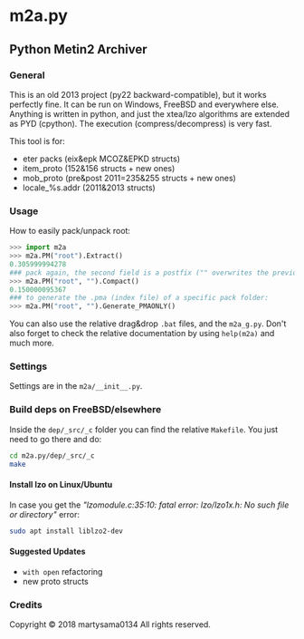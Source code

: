 # m2a.py
## Python Metin2 Archiver

### General
This is an old 2013 project (py22 backward-compatible), but it works perfectly fine. It can be run on Windows, FreeBSD and everywhere else.
Anything is written in python, and just the xtea/lzo algorithms are extended as PYD (cpython).
The execution (compress/decompress) is very fast.

This tool is for:
- eter packs (eix&epk MCOZ&EPKD structs)
- item_proto (152&156 structs + new ones)
- mob_proto (pre&post 2011=235&255 structs + new ones)
- locale_%s.addr (2011&2013 structs)

### Usage
How to easily pack/unpack root:
```python
>>> import m2a
>>> m2a.PM("root").Extract()
0.305999994278
### pack again, the second field is a postfix ("" overwrites the previous eix epk)
>>> m2a.PM("root", "").Compact()
0.150000095367
### to generate the .pma (index file) of a specific pack folder:
>>> m2a.PM("root", "").Generate_PMAONLY()
```
You can also use the relative drag&drop `.bat` files, and the `m2a_g.py`. Don't also forget to check the relative documentation by using `help(m2a)` and much more.

### Settings
Settings are in the `m2a/__init__.py`.

### Build deps on FreeBSD/elsewhere
Inside the `dep/_src/_c` folder you can find the relative `Makefile`. You just need to go there and do:
```sh
cd m2a.py/dep/_src/_c
make
```

#### Install lzo on Linux/Ubuntu
In case you get the _"lzomodule.c:35:10: fatal error: lzo/lzo1x.h: No such file or directory"_ error:
```sh
sudo apt install liblzo2-dev
```

#### Suggested Updates
- `with open` refactoring
- new proto structs

### Credits
Copyright © 2018 martysama0134 All rights reserved.
